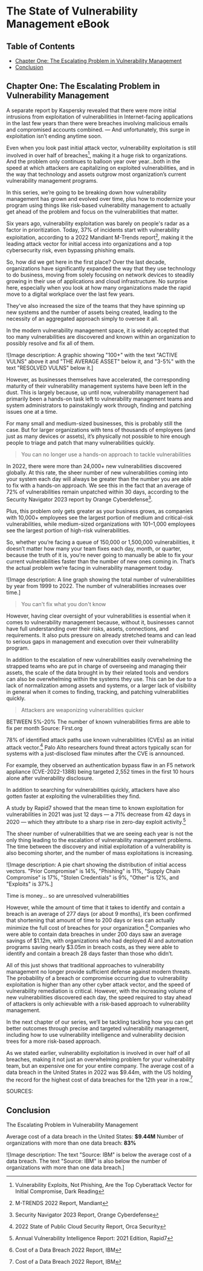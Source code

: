 # The State of Vulnerability Management eBook

## Table of Contents
- [Chapter One: The Escalating Problem in Vulnerability Management](#chapter-one-the-escalating-problem-in-vulnerability-management)
- [Conclusion](#conclusion)

## Chapter One: The Escalating Problem in Vulnerability Management

A separate report by Kaspersky revealed that there were more initial intrusions from exploitation of vulnerabilities in Internet-facing applications in the last few years than there were breaches involving malicious emails and compromised accounts combined. — And unfortunately, this surge in exploitation isn’t ending anytime soon.

Even when you look past initial attack vector, vulnerability exploitation is still involved in over half of breaches[^2], making it a huge risk to organizations. And the problem only continues to balloon year over year...both in the speed at which attackers are capitalizing on exploited vulnerabilities, and in the way that technology and assets outgrow most organization’s current vulnerability management programs.

In this series, we’re going to be breaking down how vulnerability management has grown and evolved over time, plus how to modernize your program using things like risk-based vulnerability management to actually get ahead of the problem and focus on the vulnerabilities that matter.

Six years ago, vulnerability exploitation was barely on people's radar as a factor in prioritization. Today, 37% of incidents start with vulnerability exploitation, according to a 2022 Mandiant M-Trends report[^1], making it the leading attack vector for initial access into organizations and a top cybersecurity risk, even bypassing phishing emails.

So, how did we get here in the first place? Over the last decade, organizations have significantly expanded the way that they use technology to do business, moving from solely focusing on network devices to steadily growing in their use of applications and cloud infrastructure. No surprise here, especially when you look at how many organizations made the rapid move to a digital workplace over the last few years.

They've also increased the size of the teams that they have spinning up new systems and the number of assets being created, leading to the necessity of an aggregated approach simply to oversee it all.

In the modern vulnerability management space, it is widely accepted that too many vulnerabilities are discovered and known within an organization to possibly resolve and fix all of them.

![Image description: A graphic showing "100+" with the text "ACTIVE VULNS" above it and "THE AVERAGE ASSET" below it, and "3-5%" with the text "RESOLVED VULNS" below it.]

However, as businesses themselves have accelerated, the corresponding maturity of their vulnerability management systems have been left in the dust. This is largely because, up until now, vulnerability management had primarily been a hands-on task left to vulnerability management teams and system administrators to painstakingly work through, finding and patching issues one at a time.

For many small and medium-sized businesses, this is probably still the case. But for larger organizations with tens of thousands of employees (and just as many devices or assets), it’s physically not possible to hire enough people to triage and patch that many vulnerabilities quickly.

> You can no longer use a hands-on approach to tackle vulnerabilities

In 2022, there were more than 24,000+ new vulnerabilities discovered globally. At this rate, the sheer number of new vulnerabilities coming into your system each day will always be greater than the number you are able to fix with a hands-on approach. We see this in the fact that an average of 72% of vulnerabilities remain unpatched within 30 days, according to the Security Navigator 2023 report by Orange Cyberdefense[^5].

Plus, this problem only gets greater as your business grows, as companies with 10,000+ employees see the largest portion of medium and critical-risk vulnerabilities, while medium-sized organizations with 101–1,000 employees see the largest portion of high-risk vulnerabilities.

So, whether you’re facing a queue of 150,000 or 1,500,000 vulnerabilities, it doesn’t matter how many your team fixes each day, month, or quarter, because the truth of it is, you’re never going to manually be able to fix your current vulnerabilities faster than the number of new ones coming in. That’s the actual problem we’re facing in vulnerability management today.

![Image description: A line graph showing the total number of vulnerabilities by year from 1999 to 2022. The number of vulnerabilities increases over time.]

> You can't fix what you don't know

However, having clear oversight of your vulnerabilities is essential when it comes to vulnerability management because, without it, businesses cannot have full understanding over their risks, assets, connections, and requirements. It also puts pressure on already stretched teams and can lead to serious gaps in management and execution over their vulnerability program.

In addition to the escalation of new vulnerabilities easily overwhelming the strapped teams who are put in charge of overseeing and managing their assets, the scale of the data brought in by their related tools and vendors can also be overwhelming within the systems they use. This can be due to a lack of normalization among assets and systems, or a larger lack of visibility in general when it comes to finding, tracking, and patching vulnerabilities quickly.

> Attackers are weaponizing vulnerabilities quicker

BETWEEN 5%-20%
The number of known vulnerabilities firms are able to fix per month
Source: First.org

78% of identified attack paths use known vulnerabilities (CVEs) as an initial attack vector.[^7] Palo Alto researchers found threat actors typically scan for systems with a just-disclosed flaw minutes after the CVE is announced.

For example, they observed an authentication bypass flaw in an F5 network appliance (CVE-2022-1388) being targeted 2,552 times in the first 10 hours alone after vulnerability disclosure.

In addition to searching for vulnerabilities quickly, attackers have also gotten faster at exploiting the vulnerabilities they find.

A study by Rapid7 showed that the mean time to known exploitation for vulnerabilities in 2021 was just 12 days — a 71% decrease from 42 days in 2020 — which they attribute to a sharp rise in zero-day exploit activity.[^8]

The sheer number of vulnerabilities that we are seeing each year is not the only thing leading to the escalation of vulnerability management problems. The time between the discovery and initial exploitation of a vulnerability is also becoming shorter, and the number of mass exploitations is increasing.

![Image description: A pie chart showing the distribution of initial access vectors. "Prior Compromise" is 14%, "Phishing" is 11%, "Supply Chain Compromise" is 17%, "Stolen Credentials" is 9%, "Other" is 12%, and "Exploits" is 37%.]

Time is money... so are unresolved vulnerabilities

However, while the amount of time that it takes to identify and contain a breach is an average of 277 days (or about 9 months), it’s been confirmed that shortening that amount of time to 200 days or less can actually minimize the full cost of breaches for your organization.[^9] Companies who were able to contain data breaches in under 200 days saw an average savings of $1.12m, with organizations who had deployed AI and automation programs saving nearly $3.05m in breach costs, as they were able to identify and contain a breach 28 days faster than those who didn’t.

All of this just shows that traditional approaches to vulnerability management no longer provide sufficient defense against modern threats. The probability of a breach or compromise occurring due to vulnerability exploitation is higher than any other cyber attack vector, and the speed of vulnerability remediation is critical. However, with the increasing volume of new vulnerabilities discovered each day, the speed required to stay ahead of attackers is only achievable with a risk-based approach to vulnerability management.

In the next chapter of our series, we’ll be tackling tackling how you can get better outcomes through precise and targeted vulnerability management, including how to use vulnerability intelligence and vulnerability decision trees for a more risk-based approach.

As we stated earlier, vulnerability exploitation is involved in over half of all breaches, making it not just an overwhelming problem for your vulnerability team, but an expensive one for your entire company. The average cost of a data breach in the United States in 2022 was $9.44m, with the US holding the record for the highest cost of data breaches for the 12th year in a row.[^9]

SOURCES:
[^1]: M-TRENDS 2022 Report, Mandiant
[^2]: Vulnerability Exploits, Not Phishing, Are the Top Cyberattack Vector for Initial Compromise, Dark Reading
[^3]: Intelligence-led Vulnerability Management, Nucleus Shortcuts
[^4]: NIST National Vulnerability Database
[^5]: Security Navigator 2023 Report, Orange Cyberdefense
[^6]: 2021 Vulnerability Statistics Report, Edgescan
[^7]: 2022 State of Public Cloud Security Report, Orca Security
[^8]: Annual Vulnerability Intelligence Report: 2021 Edition, Rapid7
[^9]: Cost of a Data Breach 2022 Report, IBM

## Conclusion

The Escalating Problem in Vulnerability Management

Average cost of a data breach in the United States: **$9.44M**
Number of organizations with more than one data breach: **83%**

![Image description: The text "Source: IBM" is below the average cost of a data breach. The text "Source: IBM" is also below the number of organizations with more than one data breach.]
